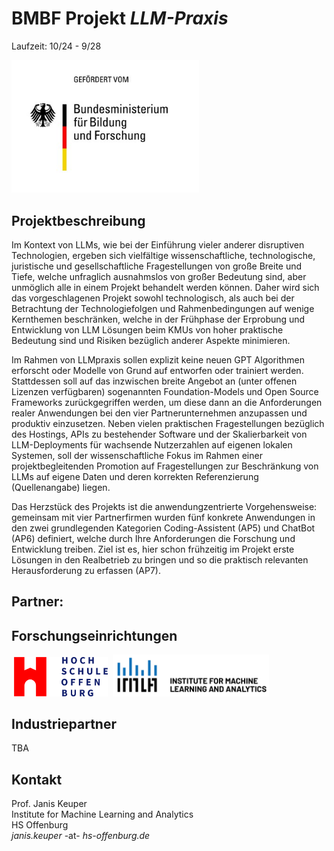 # BMBF Projekt *LLM-Praxis*

Laufzeit: 10/24 - 9/28

<img src="BMBF.jpeg" width=300>

## Projektbeschreibung
Im Kontext von LLMs, wie bei der Einführung vieler anderer disruptiven Technologien, ergeben sich vielfältige wissenschaftliche, technologische, juristische und gesellschaftliche Fragestellungen von große Breite und Tiefe, welche unfraglich ausnahmslos von großer Bedeutung sind, aber unmöglich alle in einem Projekt behandelt werden können. Daher wird sich das vorgeschlagenen Projekt sowohl technologisch, als auch bei der Betrachtung der Technologiefolgen und Rahmenbedingungen auf wenige Kernthemen beschränken, welche in der Frühphase der Erprobung und Entwicklung von LLM Lösungen beim KMUs von hoher praktische Bedeutung sind und Risiken bezüglich anderer Aspekte minimieren.

Im Rahmen von LLMpraxis sollen explizit keine neuen GPT Algorithmen erforscht oder Modelle von Grund auf entworfen oder trainiert werden. Stattdessen soll auf das inzwischen breite Angebot an (unter offenen Lizenzen verfügbaren) sogenannten Foundation-Models  und Open Source Frameworks zurückgegriffen werden, um diese dann an die Anforderungen realer Anwendungen bei den vier Partnerunternehmen anzupassen und produktiv einzusetzen. Neben vielen praktischen Fragestellungen bezüglich des Hostings, APIs zu bestehender Software und der Skalierbarkeit von LLM-Deployments für wachsende Nutzerzahlen auf eigenen lokalen Systemen, soll der wissenschaftliche Fokus im Rahmen einer projektbegleitenden Promotion auf Fragestellungen zur Beschränkung von LLMs auf eigene Daten und deren korrekten Referenzierung (Quellenangabe) liegen. 

Das Herzstück des Projekts ist die anwendungzentrierte Vorgehensweise: gemeinsam mit vier Partnerfirmen wurden fünf konkrete Anwendungen in den zwei grundlegenden Kategorien Coding-Assistent (AP5) und ChatBot (AP6) definiert, welche durch Ihre Anforderungen die Forschung und Entwicklung treiben. Ziel ist es, hier schon frühzeitig im Projekt erste Lösungen in den Realbetrieb zu bringen und so die praktisch relevanten Herausforderung zu erfassen (AP7).

## Partner:
## Forschungseinrichtungen
&nbsp;<href src="www.hs-offenburg.de"><img src="hso.png" width=150></href>&nbsp;&nbsp;<href src="imla.ai"><img src="IMLA.png" width=250></href>
## Industriepartner
TBA

## Kontakt
Prof. Janis Keuper <br>
Institute for Machine Learning and Analytics <br>
HS Offenburg <br>
*janis.keuper* -at- *hs-offenburg.de*  <br>
